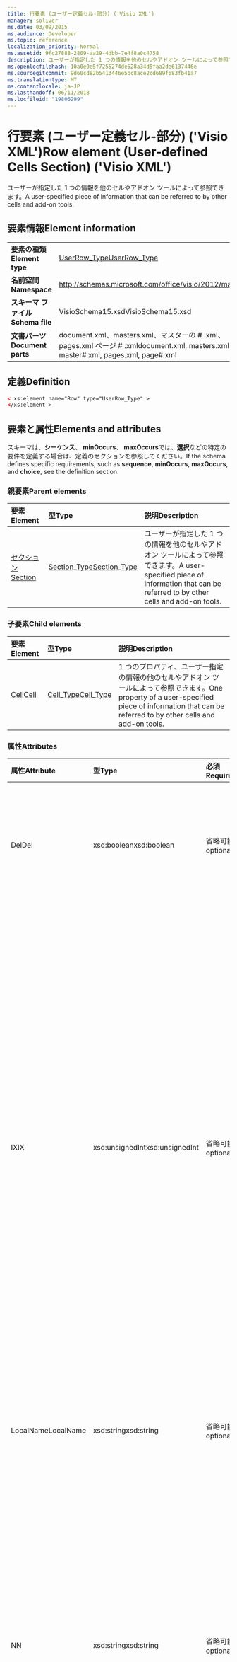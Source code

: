 ```yaml
---
title: 行要素 (ユーザー定義セル-部分) ('Visio XML')
manager: soliver
ms.date: 03/09/2015
ms.audience: Developer
ms.topic: reference
localization_priority: Normal
ms.assetid: 9fc27888-2809-aa29-4dbb-7e4f8a0c4758
description: ユーザーが指定した 1 つの情報を他のセルやアドオン ツールによって参照できます。
ms.openlocfilehash: 10a0e0e5f7255274de528a34d5faa2de6137446e
ms.sourcegitcommit: 9d60cd82b5413446e5bc8ace2cd689f683fb41a7
ms.translationtype: MT
ms.contentlocale: ja-JP
ms.lasthandoff: 06/11/2018
ms.locfileid: "19806299"
---
```

# <a name="row-element-user-defined-cells-section-visio-xml"></a><span data-ttu-id="9479a-103">行要素 (ユーザー定義セル-部分) ('Visio XML')</span><span class="sxs-lookup"><span data-stu-id="9479a-103">Row element (User-defined Cells Section) ('Visio XML')</span></span>

<span data-ttu-id="9479a-104">ユーザーが指定した 1 つの情報を他のセルやアドオン ツールによって参照できます。</span><span class="sxs-lookup"><span data-stu-id="9479a-104">A user-specified piece of information that can be referred to by other cells and add-on tools.</span></span>
  
## <a name="element-information"></a><span data-ttu-id="9479a-105">要素情報</span><span class="sxs-lookup"><span data-stu-id="9479a-105">Element information</span></span>

|||
|:-----|:-----|
|<span data-ttu-id="9479a-106">**要素の種類**</span><span class="sxs-lookup"><span data-stu-id="9479a-106">**Element type**</span></span> <br/> |[<span data-ttu-id="9479a-107">UserRow_Type</span><span class="sxs-lookup"><span data-stu-id="9479a-107">UserRow_Type</span></span>](userrow_type-complextypevisio-xml.md) <br/> |
|<span data-ttu-id="9479a-108">**名前空間**</span><span class="sxs-lookup"><span data-stu-id="9479a-108">**Namespace**</span></span> <br/> |http://schemas.microsoft.com/office/visio/2012/main  <br/> |
|<span data-ttu-id="9479a-109">**スキーマ ファイル**</span><span class="sxs-lookup"><span data-stu-id="9479a-109">**Schema file**</span></span> <br/> |<span data-ttu-id="9479a-110">VisioSchema15.xsd</span><span class="sxs-lookup"><span data-stu-id="9479a-110">VisioSchema15.xsd</span></span>  <br/> |
|<span data-ttu-id="9479a-111">**文書パーツ**</span><span class="sxs-lookup"><span data-stu-id="9479a-111">**Document parts**</span></span> <br/> |<span data-ttu-id="9479a-112">document.xml、masters.xml、マスターの # .xml、pages.xml ページ # .xml</span><span class="sxs-lookup"><span data-stu-id="9479a-112">document.xml, masters.xml, master#.xml, pages.xml, page#.xml</span></span>  <br/> |
   
## <a name="definition"></a><span data-ttu-id="9479a-113">定義</span><span class="sxs-lookup"><span data-stu-id="9479a-113">Definition</span></span>

```XML
< xs:element name="Row" type="UserRow_Type" >
</xs:element >
```

## <a name="elements-and-attributes"></a><span data-ttu-id="9479a-114">要素と属性</span><span class="sxs-lookup"><span data-stu-id="9479a-114">Elements and attributes</span></span>

<span data-ttu-id="9479a-115">スキーマは、**シーケンス**、 **minOccurs**、 **maxOccurs**では、**選択**などの特定の要件を定義する場合は、定義のセクションを参照してください。</span><span class="sxs-lookup"><span data-stu-id="9479a-115">If the schema defines specific requirements, such as **sequence**, **minOccurs**, **maxOccurs**, and **choice**, see the definition section.</span></span> 
  
### <a name="parent-elements"></a><span data-ttu-id="9479a-116">親要素</span><span class="sxs-lookup"><span data-stu-id="9479a-116">Parent elements</span></span>

|<span data-ttu-id="9479a-117">**要素**</span><span class="sxs-lookup"><span data-stu-id="9479a-117">**Element**</span></span>|<span data-ttu-id="9479a-118">**型**</span><span class="sxs-lookup"><span data-stu-id="9479a-118">**Type**</span></span>|<span data-ttu-id="9479a-119">**説明**</span><span class="sxs-lookup"><span data-stu-id="9479a-119">**Description**</span></span>|
|:-----|:-----|:-----|
|[<span data-ttu-id="9479a-120">セクション</span><span class="sxs-lookup"><span data-stu-id="9479a-120">Section</span></span>](section-element-sheet_type-complextypevisio-xml.md) <br/> |[<span data-ttu-id="9479a-121">Section_Type</span><span class="sxs-lookup"><span data-stu-id="9479a-121">Section_Type</span></span>](section_type-complextypevisio-xml.md) <br/> |<span data-ttu-id="9479a-122">ユーザーが指定した 1 つの情報を他のセルやアドオン ツールによって参照できます。</span><span class="sxs-lookup"><span data-stu-id="9479a-122">A user-specified piece of information that can be referred to by other cells and add-on tools.</span></span>  <br/> |
   
### <a name="child-elements"></a><span data-ttu-id="9479a-123">子要素</span><span class="sxs-lookup"><span data-stu-id="9479a-123">Child elements</span></span>

|<span data-ttu-id="9479a-124">**要素**</span><span class="sxs-lookup"><span data-stu-id="9479a-124">**Element**</span></span>|<span data-ttu-id="9479a-125">**型**</span><span class="sxs-lookup"><span data-stu-id="9479a-125">**Type**</span></span>|<span data-ttu-id="9479a-126">**説明**</span><span class="sxs-lookup"><span data-stu-id="9479a-126">**Description**</span></span>|
|:-----|:-----|:-----|
|[<span data-ttu-id="9479a-127">Cell</span><span class="sxs-lookup"><span data-stu-id="9479a-127">Cell</span></span>](cell-element-user-defined-cells-sectionvisio-xml.md) <br/> |[<span data-ttu-id="9479a-128">Cell_Type</span><span class="sxs-lookup"><span data-stu-id="9479a-128">Cell_Type</span></span>](cell_type-complextypevisio-xml.md) <br/> |<span data-ttu-id="9479a-129">1 つのプロパティ、ユーザー指定の情報の他のセルやアドオン ツールによって参照できます。</span><span class="sxs-lookup"><span data-stu-id="9479a-129">One property of a user-specified piece of information that can be referred to by other cells and add-on tools.</span></span>  <br/> |
   
### <a name="attributes"></a><span data-ttu-id="9479a-130">属性</span><span class="sxs-lookup"><span data-stu-id="9479a-130">Attributes</span></span>

|<span data-ttu-id="9479a-131">**属性**</span><span class="sxs-lookup"><span data-stu-id="9479a-131">**Attribute**</span></span>|<span data-ttu-id="9479a-132">**型**</span><span class="sxs-lookup"><span data-stu-id="9479a-132">**Type**</span></span>|<span data-ttu-id="9479a-133">**必須**</span><span class="sxs-lookup"><span data-stu-id="9479a-133">**Required**</span></span>|<span data-ttu-id="9479a-134">**説明**</span><span class="sxs-lookup"><span data-stu-id="9479a-134">**Description**</span></span>|<span data-ttu-id="9479a-135">**使用可能な値**</span><span class="sxs-lookup"><span data-stu-id="9479a-135">**Possible values**</span></span>|
|:-----|:-----|:-----|:-----|:-----|
|<span data-ttu-id="9479a-136">Del</span><span class="sxs-lookup"><span data-stu-id="9479a-136">Del</span></span>  <br/> |<span data-ttu-id="9479a-137">xsd:boolean</span><span class="sxs-lookup"><span data-stu-id="9479a-137">xsd:boolean</span></span>  <br/> |<span data-ttu-id="9479a-138">省略可能</span><span class="sxs-lookup"><span data-stu-id="9479a-138">optional</span></span>  <br/> |<span data-ttu-id="9479a-139">マスター シェイプから継承される行が削除されたかどうかを指定します。</span><span class="sxs-lookup"><span data-stu-id="9479a-139">Specifies whether a row that would otherwise be inherited from a master shape has been deleted.</span></span>  <br/> |<span data-ttu-id="9479a-140">Xsd:boolean の値を入力します。</span><span class="sxs-lookup"><span data-stu-id="9479a-140">Values of the xsd:boolean type.</span></span>  <br/> |
|<span data-ttu-id="9479a-141">IX</span><span class="sxs-lookup"><span data-stu-id="9479a-141">IX</span></span>  <br/> |<span data-ttu-id="9479a-142">xsd:unsignedInt</span><span class="sxs-lookup"><span data-stu-id="9479a-142">xsd:unsignedInt</span></span>  <br/> |<span data-ttu-id="9479a-143">省略可能</span><span class="sxs-lookup"><span data-stu-id="9479a-143">optional</span></span>  <br/> |<span data-ttu-id="9479a-144">1 から始まる行の識別子を指定します。</span><span class="sxs-lookup"><span data-stu-id="9479a-144">Specifies the one-based identifier for the row.</span></span> <span data-ttu-id="9479a-145">特有である必要があり、同じセクションの他の識別子を超える。IX 属性は、文字、接続、フィールド、FillGradient、ジオメトリ、レイヤー、LineGradient、段落、校閲者、自由、およびタブのセクションでのみ使用します。</span><span class="sxs-lookup"><span data-stu-id="9479a-145">It should be unqiue and greater than other identifiers in the same section.The IX attribute is only used for the Character, Connection, Field, FillGradient, Geometry, Layer, LineGradient, Paragraph, Reviewer, Scratch, and Tabs sections.</span></span> <span data-ttu-id="9479a-146">行は、IX または N の属性の 1 つだけ配置できます。</span><span class="sxs-lookup"><span data-stu-id="9479a-146">A row can only have one of the IX or N attributes.</span></span>  <br/> |<span data-ttu-id="9479a-147">Xsd:unsignedInt の値を入力します。</span><span class="sxs-lookup"><span data-stu-id="9479a-147">Values of the xsd:unsignedInt type.</span></span>  <br/> |
|<span data-ttu-id="9479a-148">LocalName</span><span class="sxs-lookup"><span data-stu-id="9479a-148">LocalName</span></span>  <br/> |<span data-ttu-id="9479a-149">xsd:string</span><span class="sxs-lookup"><span data-stu-id="9479a-149">xsd:string</span></span>  <br/> |<span data-ttu-id="9479a-150">省略可能</span><span class="sxs-lookup"><span data-stu-id="9479a-150">optional</span></span>  <br/> |<span data-ttu-id="9479a-151">行の一意の言語に依存する名前を指定します。</span><span class="sxs-lookup"><span data-stu-id="9479a-151">Specifies the unique language-dependent name of the row.</span></span>  <br/> |<span data-ttu-id="9479a-152">Xsd:string の値を入力します。</span><span class="sxs-lookup"><span data-stu-id="9479a-152">Values of the xsd:string type.</span></span>  <br/> |
|<span data-ttu-id="9479a-153">N</span><span class="sxs-lookup"><span data-stu-id="9479a-153">N</span></span>  <br/> |<span data-ttu-id="9479a-154">xsd:string</span><span class="sxs-lookup"><span data-stu-id="9479a-154">xsd:string</span></span>  <br/> |<span data-ttu-id="9479a-155">省略可能</span><span class="sxs-lookup"><span data-stu-id="9479a-155">optional</span></span>  <br/> |<span data-ttu-id="9479a-156">行の一意の言語に依存しない名前を指定します。N 属性は、ユーザー、プロパティ、動作、コントロール、接続、ハイパーリンク、および ActionTag のセクションでのみ使用します。</span><span class="sxs-lookup"><span data-stu-id="9479a-156">Specifies the unique language-independent name of the row.The N attribute is only used for the User, Property, Actions, Control, Connection, Hyperlink, and ActionTag sections.</span></span> <span data-ttu-id="9479a-157">行は、IX または N の属性の 1 つだけ配置できます。</span><span class="sxs-lookup"><span data-stu-id="9479a-157">A row can only have one of the IX or N attributes.</span></span>  <br/> |<span data-ttu-id="9479a-158">Xsd:string の値を入力します。</span><span class="sxs-lookup"><span data-stu-id="9479a-158">Values of the xsd:string type.</span></span>  <br/> |
|<span data-ttu-id="9479a-159">SV 要素</span><span class="sxs-lookup"><span data-stu-id="9479a-159">T</span></span>  <br/> |<span data-ttu-id="9479a-160">xsd:string</span><span class="sxs-lookup"><span data-stu-id="9479a-160">xsd:string</span></span>  <br/> |<span data-ttu-id="9479a-161">省略可能</span><span class="sxs-lookup"><span data-stu-id="9479a-161">optional</span></span>  <br/> |<span data-ttu-id="9479a-162">行によって表され、ジオメトリの視覚エフェクトで使用される幾何学的なパスの種類を指定します。</span><span class="sxs-lookup"><span data-stu-id="9479a-162">Specifies the type of the geometric path represented by the row and used in geometry visualization.</span></span> <span data-ttu-id="9479a-163">T 属性は、[Geometry] セクションでのみ使用します。</span><span class="sxs-lookup"><span data-stu-id="9479a-163">The T attribute is only used for the Geometry section.</span></span>  <br/> |<span data-ttu-id="9479a-164">Xsd:string の値を入力します。</span><span class="sxs-lookup"><span data-stu-id="9479a-164">Values of the xsd:string type.</span></span>  <br/> |
   

